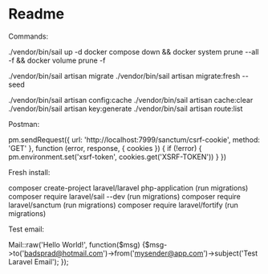 # Readme






Commands:

./vendor/bin/sail up -d
docker compose down && docker system prune --all -f && docker volume prune -f

./vendor/bin/sail artisan migrate
./vendor/bin/sail artisan migrate:fresh --seed

./vendor/bin/sail artisan config:cache
./vendor/bin/sail artisan cache:clear
./vendor/bin/sail artisan key:generate
./vendor/bin/sail artisan route:list





Postman: 

pm.sendRequest({
    url: 'http://localhost:7999/sanctum/csrf-cookie',
    method: 'GET'
}, function (error, response, { cookies }) {
    if (!error) {
        pm.environment.set('xsrf-token', cookies.get('XSRF-TOKEN'))
    }
})





Fresh install:

composer create-project laravel/laravel php-application
(run migrations)
composer require laravel/sail --dev
(run migrations)
composer require laravel/sanctum
(run migrations)
composer require laravel/fortify
(run migrations)



Test email:

Mail::raw('Hello World!', function($msg) {$msg->to('badsprad@hotmail.com')->from('mysender@app.com')->subject('Test Laravel Email'); });